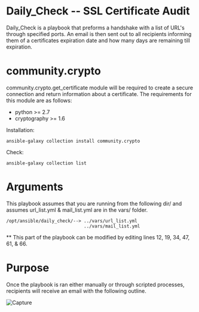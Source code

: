 # Daily_Check -- SSL Certificate Audit

Daily_Check is a playbook that preforms a handshake with a list of URL's through specified ports. An email is then sent out to all recipients informing them of a certificates expiration date and how many days are remaining till expiration.

# community.crypto

community.crypto.get_certificate module will be required to create a secure connection and return information about a certificate. The requirements for this module are as follows:

- python >= 2.7
- cryptography >= 1.6

Installation:

```
ansible-galaxy collection install community.crypto
```

Check:

```
ansible-galaxy collection list
```

# Arguments

This playbook assumes that you are running from the following dir/ and assumes url_list.yml & mail_list.yml are in the vars/ folder.

```
/opt/ansible/daily_check/--> ../vars/url_list.yml
                             ../vars/mail_list.yml
```

** This part of the playbook can be modified by editing lines 12, 19, 34, 47, 61, & 66.

# Purpose

Once the playbook is ran either manually or through scripted processes, recipients will receive an email with the following outline.

![Capture](https://user-images.githubusercontent.com/36526335/179010910-d35da6a8-84ba-47ec-a81c-09c73e6320ac.JPG)
